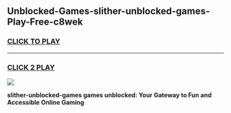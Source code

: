 
## Unblocked-Games-slither-unblocked-games-Play-Free-c8wek
<h3>
<a href="https://premium76.site?title=slither-unblocked-games&ref=17A">CLICK TO PLAY</a></h3>
<hr>

<h3>
<a href="https://premium76.site?title=slither-unblocked-games&ref=17A">CLICK 2 PLAY</a>
  
</h3>

<a href="https://premium76.site?title=slither-unblocked-games&ref=17A"><img src="https://clearcache.store/games.png"></a>


**slither-unblocked-games games unblocked: Your Gateway to Fun and Accessible Online Gaming**
